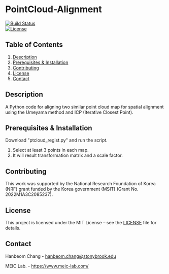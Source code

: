 # PointCloud-Alignment

[![Build Status](https://img.shields.io/badge/build-passing-brightgreen)]()  
[![License](https://img.shields.io/badge/license-MIT-blue)]()  

## Table of Contents

1. [Description](#description)  
2. [Prerequisites & Installation](#prerequisites)  
3. [Contributing](#contributing)  
4. [License](#license)  
5. [Contact](#contact)

## Description
A Python code for aligning two similar point cloud map for spatial alignment using the Umeyama method and ICP (Iterative Closest Point).

## Prerequisites & Installation
Download "ptcloud_regist.py" and run the script.


1. Select at least 3 points in each map.
2. It will result transformation matrix and a scale factor.

## Contributing
This work was supported by the National Research Foundation of Korea (NRF) grant funded by the Korea government (MSIT) (Grant No. 2022M1A3C2085237). 

## License
This project is licensed under the MIT License – see the [LICENSE](./LICENSE) file for details.

## Contact
Hanbeom Chang - hanbeom.chang@stonybrook.edu


MEIC Lab. - https://www.meic-lab.com/
